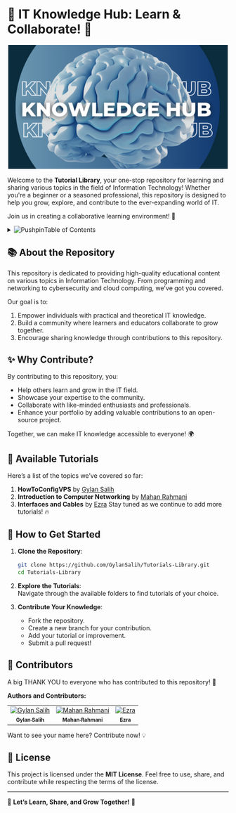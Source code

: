 # 🌟 IT Knowledge Hub: Learn & Collaborate! 🌟  
<p align="center">
  <img src="https://github.com/GylanSalih/Tutorials-Library/blob/main/Knowledge-Hub.png" alt="Tutorial Library Logo" width="500">
</p>


Welcome to the **Tutorial Library**, your one-stop repository for learning and sharing various topics in the field of Information Technology! Whether you're a beginner or a seasoned professional, this repository is designed to help you grow, explore, and contribute to the ever-expanding world of IT.  

Join us in creating a collaborative learning environment! 🚀  


<!-- TABLE OF CONTENTS -->
<details>
  <summary><img src="https://raw.githubusercontent.com/Tarikul-Islam-Anik/Animated-Fluent-Emojis/master/Emojis/Objects/Pushpin.png" alt="Pushpin" width="25" height="25" />Table of Contents</summary>
  <ol>
<li><a href="#-about-the-repository">About the Repository</a></li>
<li><a href="#-why-contribute">Why Contribute?</a></li>
<li><a href="#-available-tutorials">Available Tutorials</a></li>
<li><a href="#-how-to-get-started">[How to Get Started</a></li>
<li><a href="#-contributors">[Contributors</a></li>
<li><a href="#-license">License</a></li>
  </ol>
</details>

## 📚 About the Repository  

This repository is dedicated to providing high-quality educational content on various topics in Information Technology. From programming and networking to cybersecurity and cloud computing, we've got you covered.  

Our goal is to:  
1. Empower individuals with practical and theoretical IT knowledge.  
2. Build a community where learners and educators collaborate to grow together.  
3. Encourage sharing knowledge through contributions to this repository.  

## ✨ Why Contribute?  

By contributing to this repository, you:  
- Help others learn and grow in the IT field.  
- Showcase your expertise to the community.  
- Collaborate with like-minded enthusiasts and professionals.  
- Enhance your portfolio by adding valuable contributions to an open-source project.  

Together, we can make IT knowledge accessible to everyone! 🌍  

## 📂 Available Tutorials  

Here’s a list of the topics we’ve covered so far:  

1. **HowToConfigVPS**  by [Gylan Salih](https://github.com/GylanSalih)
2. **Introduction to Computer Networking**  by [Mahan Rahmani](https://github.com/mhnrhmni)
3. **Interfaces and Cables** by [Ezra](https://github.com/xbze3)
Stay tuned as we continue to add more tutorials! 🔥  

## 🚀 How to Get Started  

1. **Clone the Repository**:  
   ```bash  
   git clone https://github.com/GylanSalih/Tutorials-Library.git 
   cd Tutorials-Library  
   ```  

2. **Explore the Tutorials**:  
   Navigate through the available folders to find tutorials of your choice.  

3. **Contribute Your Knowledge**:  
   - Fork the repository.  
   - Create a new branch for your contribution.  
   - Add your tutorial or improvement.  
   - Submit a pull request!  

## 🤝 Contributors  

A big THANK YOU to everyone who has contributed to this repository! 🙌  

**Authors and Contributors:**  
<table>
  <tr>
    <td align="center">
      <a href="https://github.com/GylanSalih">
        <img src="https://github.com/GylanSalih.png" width="100px;" alt="Gylan Salih"/>
        <br />
        <sub><b>Gylan Salih</b></sub>
      </a>
    </td>
    <td align="center">
      <a href="https://github.com/mhnrhmni">
        <img src="https://github.com/mhnrhmni.png" width="100px;" alt="Mahan Rahmani"/>
        <br />
        <sub><b>Mahan Rahmani</b></sub>
      </a>
    </td>
    <td align="center">
      <a href="https://github.com/xbze3">
        <img src="https://github.com/xbze3.png" width="100px;" alt="Ezra"/>
        <br />
        <sub><b>Ezra</b></sub>
      </a>
    </td>
  </tr>
</table>

Want to see your name here? Contribute now! 💡  

## 📜 License  

This project is licensed under the **MIT License**. Feel free to use, share, and contribute while respecting the terms of the license.  

---
🎉 **Let’s Learn, Share, and Grow Together!** 🎉  
